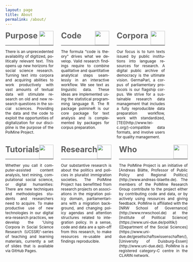 ```yaml
---
layout: page
title: About
permalink: /about/
---
```





<div style="display: flex;">

<div lang="en" style="flex: 33%; padding-right:1em; font-size: 85%; text-align: justify; hyphens: auto;" markdown="1">

<div style="display:flex;">
<div style="flex:100%; color:#606060; vertical-align: top; font-size: 25px; text-align: left !important; font-weight: bold;">Purpose</div>
<img src="{{ "/assets/icons/rocket.svg" | prepend: site.baseurl }}" style="align:left; vertical-align: bottom; height: 45px;paddig-top:3em !important;"/>
</div>
<hr style="margin:unset;margin-bottom:1em;"/>
There is an unprecedented availability of digitized, politically relevant text. This opens up new horizons for social science research. Turning text into corpora and acquiring abilities to work productively with vast amounts of textual data will stimulate research on old and new research questions in the social sciences. Providing the data and the code to exploit the opportunities of digitalization for our discipline is the purpose of the PolMine Project.
</div>


<div lang="en" style="flex: 33%; padding-left:1em; padding-right:1em; font-size: 85%; text-align: justify; hyphens: auto;" markdown="1">

<div style="display:flex;">
<div style="flex:100%; color:#606060; vertical-align: top; font-size: 25px; text-align: left !important; font-weight: bold;">Code</div>
<img src="{{ "/assets/icons/code.svg" | prepend: site.baseurl }}" style="align:left; vertical-align: bottom; height: 45px;paddig-top:3em !important;"/>
</div>
<hr style="margin:unset;margin-bottom:1em;"/>
The formula "code is theory" drives what we develop. Valid research findings require to combine qualitative and quantitative analytical steps seamlessly in an interactive workflow. We see text as linguistic data. These ideas are implemented using the statistical programming language R. The R package polmineR is our core package for text analysis and is complemented by packages for corpus preparation.
</div>

<div lang="en" style="font-size: 85%; flex: 33%; padding-left:1em; text-align: justify; hyphens: auto;" markdown="1">

<div style="display:flex;">
<div style="flex:100%; color:#606060; vertical-align: top; font-size: 25px; text-align: left !important; font-weight: bold;">Corpora</div>
<img src="{{ "/assets/icons/database.svg" | prepend: site.baseurl }}" style="align:left; vertical-align: bottom; height: 45px;paddig-top:3em !important;"/>
</div>
<hr style="margin:unset;margin-bottom:1em;"/>
Our focus is to turn texts issued by public institutions into language resources for research. A digital public archive of democracy is the ultimate vision. GermaParl, a corpus of parliamentary protocols is our flagship corpus. We strive for a sustainable research data management that includes a fully reproducible data preparation workflow, work with standardized, [TEI](http://www.tei-c.org/)-compatible data formats, and involve users for quality management. 
<br/>
</div>
</div>

<br/>

<div style="display: flex">
<div lang="en" style="font-size: 85%; flex: 33%; padding-right:1em; text-align: justify; hyphens: auto;" markdown="1">

<div style="display:flex;">
<div style="flex:100%; color:#606060; vertical-align: top; font-size: 25px; text-align: left !important; font-weight: bold;">Tutorials</div>
<img src="{{ "/assets/icons/light-bulb.svg" | prepend: site.baseurl }}" style="align:left; vertical-align: bottom; height: 45px;paddig-top:3em !important;"/>
</div>
<hr style="margin:unset;margin-bottom:1em;"/>
Whether you call it computer-assisted content analysis, text mining, computational social science, or digital humanities: There are new techniques and methodologies students and researchers need to acquire. To make productive use of new technologies in our digital era-research practices, we develop the 'Using Corpora in Social Science Research (UCSSR)'-series of teaching and learning materials, currently a set of slides that is available via GitHub Pages.
</div>


<div lang="en" style="font-size: 85%; flex: 33%; padding-right:1em; padding-left:1em; text-align: justify; hyphens: auto;" markdown="1">

<div style="display:flex;">
<div style="flex:100%; color:#606060; vertical-align: top; font-size: 25px; text-align: left !important; font-weight: bold;">Research</div>
<img src="{{ "/assets/icons/telescope.svg" | prepend: site.baseurl }}" style="align:right; vertical-align: bottom; height: 45px;paddig-top:3em !important;"/>
</div>
<hr style="margin:unset;margin-bottom:1em;"/>
Our substantive research is about the politics and policies in pluralist immigration societies. The PolMine Project has benefitted from research projects on associations in the migration policy domain, parliamentarians with a migration background, and changing policy agendas and attention structures related to integration policy. In a sense, code and data are a spin-off from this research, to make resources re-usable and findings reproducible.
</div>

<div lang="en" style="font-size: 85%; flex: 33%; padding-left:1em; text-align: justify; hyphens: auto;" markdown="1">

<div style="display:flex;">
<div style="flex:100%; color:#606060; vertical-align: top; font-size: 25px; text-align: left !important; font-weight: bold;">Who</div>
<img src="{{ "/assets/icons/organization.svg" | prepend: site.baseurl }}" style="align:right; vertical-align: bottom; height: 45px;paddig-top:3em !important;"/>
</div>
<hr style="margin:unset;margin-bottom:1em;"/>
The PolMine Project is an initiative of [Andreas Blätte, Professor of Public Policy and Regional Politics](http://www.andreas-blaette.de). The members of the PolMine Research Group contribute to the project either by contributing code and data, or by actively using resources and giving feedback. PolMine is affiliated with the [NRW School of Governance](http://www.nrwschool.de) at the [Institute of Political Science](https://www.uni-due.de/politik/) ([Department of the Social Sciences](https://www.uni-due.de/gesellschaftswissenschaften/), [University of Duisburg-Essen](http://www.uni-due.de)). PolMine is a registered category-C centre in the CLARIN network.
</div>
</div>

